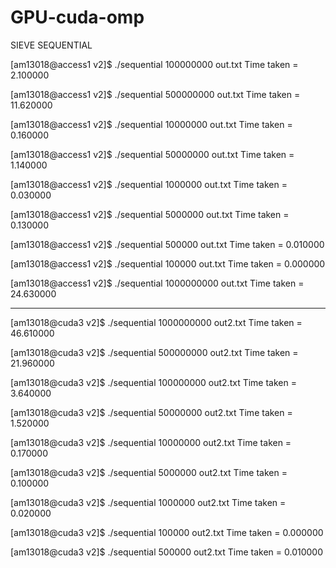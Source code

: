 # GPU-cuda-omp

SIEVE SEQUENTIAL

[am13018@access1 v2]$ ./sequential 100000000 out.txt
Time taken = 2.100000

[am13018@access1 v2]$ ./sequential 500000000 out.txt
Time taken = 11.620000

[am13018@access1 v2]$ ./sequential 10000000 out.txt
Time taken = 0.160000

[am13018@access1 v2]$ ./sequential 50000000 out.txt
Time taken = 1.140000

[am13018@access1 v2]$ ./sequential 1000000 out.txt
Time taken = 0.030000

[am13018@access1 v2]$ ./sequential 5000000 out.txt
Time taken = 0.130000

[am13018@access1 v2]$ ./sequential 500000 out.txt
Time taken = 0.010000

[am13018@access1 v2]$ ./sequential 100000 out.txt
Time taken = 0.000000

[am13018@access1 v2]$ ./sequential 1000000000 out.txt
Time taken = 24.630000



**************


[am13018@cuda3 v2]$  ./sequential 1000000000 out2.txt
Time taken = 46.610000

[am13018@cuda3 v2]$  ./sequential 500000000 out2.txt
Time taken = 21.960000

[am13018@cuda3 v2]$  ./sequential 100000000 out2.txt
Time taken = 3.640000

[am13018@cuda3 v2]$  ./sequential 50000000 out2.txt
Time taken = 1.520000

[am13018@cuda3 v2]$  ./sequential 10000000 out2.txt
Time taken = 0.170000

[am13018@cuda3 v2]$  ./sequential 5000000 out2.txt
Time taken = 0.100000

[am13018@cuda3 v2]$  ./sequential 1000000 out2.txt
Time taken = 0.020000

[am13018@cuda3 v2]$  ./sequential 100000 out2.txt
Time taken = 0.000000

[am13018@cuda3 v2]$  ./sequential 500000 out2.txt
Time taken = 0.010000
